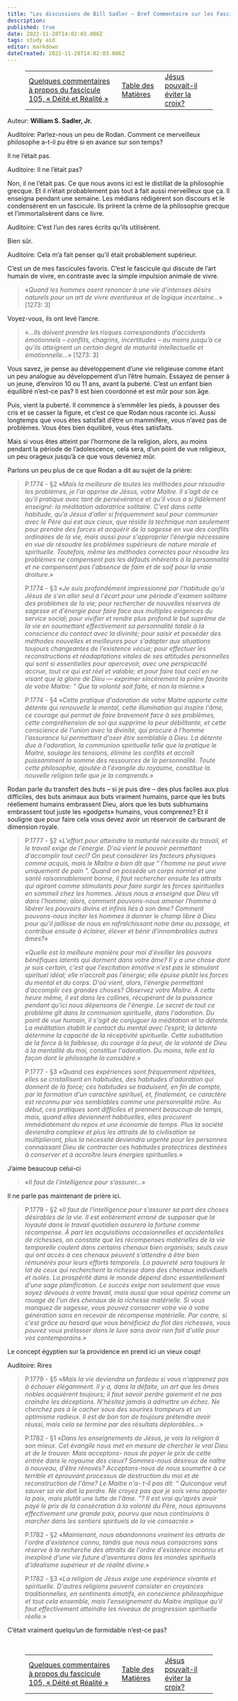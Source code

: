 ```yaml
---
title: "Les discussions de Bill Sadler — Bref Commentaire sur les Fascicules de Rodan"
description:
published: true
date: 2022-11-28T14:02:03.086Z
tags: study aid
editor: markdown
dateCreated: 2022-11-28T14:02:03.086Z
---
```


<figure class="table chapter-navigator">
  <table>
    <tbody>
      <tr>
        <td><a href="/fr/article/William_S_Sadler_Jr/Bill_Sadler_Talks/19">Quelques commentaires à propos du fascicule 105, « Déité et Réalité »</a></td>
        <td><a href="/fr/article/William_S_Sadler_Jr/Bill_Sadler_Talks/Index">Table des Matières</a></td>
        <td><a href="/fr/article/William_S_Sadler_Jr/Bill_Sadler_Talks/21">Jésus pouvait-il éviter la croix?</a></td>
      </tr>
    </tbody>
  </table>
</figure>

Auteur: **William S. Sadler, Jr.**

Auditoire: Parlez-nous un peu de Rodan. Comment ce merveilleux philosophe a-t-il pu être si en avance sur son temps?

Il ne l’était pas.

Auditoire: Il ne l’était pas?

Non, il ne l’était pas. Ce que nous avons ici est le distillat de la philosophie grecque. Et il n’était probablement pas tout à fait aussi merveilleux que ça. Il enseigna pendant une semaine. Les médians rédigèrent son discours et le condensèrent en un fascicule. Ils prirent la crème de la philosophie grecque et l’immortalisèrent dans ce livre.

Auditoire: C’est l’un des rares écrits qu’ils utilisèrent.

Bien sûr.

Auditoire: Cela m’a fait penser qu’il était probablement supérieur.

C’est un de mes fascicules favoris. C’est le fascicule qui discute de l’art humain de vivre, en contraste avec la simple impulsion animale de vivre.

> «_Quand les hommes osent renoncer à une vie d’intenses désirs naturels pour un art de vivre aventureux et de logique incertaine..._» \[1273: 3\]

Voyez-vous, ils ont levé l’ancre.

> «_...Ils doivent prendre les risques correspondants d’accidents émotionnels – conflits, chagrins, incertitudes – au moins jusqu’à ce qu’ils atteignent un certain degré de maturité intellectuelle et émotionnelle..._» \[1273: 3\]

Vous savez, je pense au développement d’une vie religieuse comme étant un peu analogue au développement d’un l’être humain. Essayez de penser à un jeune, d’environ 10 ou 11 ans, avant la puberté. C’est un enfant bien équilibré n’est-ce pas? Il est bien coordonné et est mûr pour son âge.

Puis, vient la puberté. Il commence à s’emmêler les pieds, à pousser des cris et se casser la figure, et c’est ce que Rodan nous raconte ici. Aussi longtemps que vous êtes satisfait d’être un mammifère, vous n’avez pas de problèmes. Vous êtes bien équilibré, vous êtes satisfaits.

Mais si vous êtes atteint par l’hormone de la religion, alors, au moins pendant la période de l’adolescence, cela sera, d’un point de vue religieux, un peu orageux jusqu’à ce que vous deveniez mûr.

Parlons un peu plus de ce que Rodan a dit au sujet de la prière:

> P.1774 - §2 «_Mais la meilleure de toutes les méthodes pour résoudre les problèmes, je l'ai apprise de Jésus, votre Maitre. Il s'agit de ce qu'il pratique avec tant de persévérance et qu'il vous a si fidèlement enseigné: la méditation adoratrice solitaire. C'est dans cette habitude, qu'a Jésus d'aller si fréquemment seul pour communier avec le Père qui est aux cieux, que réside la technique non seulement pour prendre des forces et acquérir de la sagesse en vue des conflits ordinaires de la vie, mais aussi pour s'approprier l'énergie nécessaire en vue de résoudre les problèmes supérieurs de nature morale et spirituelle. Toutefois, même les méthodes correctes pour résoudre les problèmes ne compensent pas les défauts inhérents à la personnalité et ne compensent pas l'absence de faim et de soif pour la vraie droiture._»
> 
> P.1774 - §3 «_Je suis profondément impressionné par l'habitude qu'a Jésus de s'en aller seul à l'écart pour une période d'examen solitaire des problèmes de la vie; pour rechercher de nouvelles réserves de sagesse et d'énergie pour faire face aux multiples exigences du service social; pour vivifier et rendre plus profond le but suprême de la vie en soumettant effectivement sa personnalité totale à la conscience du contact avec la divinité; pour saisir et posséder des méthodes nouvelles et meilleures pour s'adapter aux situations toujours changeantes de l'existence vécue; pour effectuer les reconstructions et réadaptations vitales de ses attitudes personnelles qui sont si essentielles pour apercevoir, avec une perspicacité accrue, tout ce qui est réel et valable; et pour faire tout ceci en ne visant que la gloire de Dieu — exprimer sincèrement la prière favorite de votre Maitre: “ Que ta volonté soit faite, et non la mienne._»
> 
> P.1774 - §4 «_Cette pratique d'adoration de votre Maitre apporte cette détente qui renouvelle le mental, cette illumination qui inspire l'âme, ce courage qui permet de faire bravement face à ses problèmes, cette compréhension de soi qui supprime la peur débilitante, et cette conscience de l'union avec la divinité, qui procure à l'homme l'assurance lui permettant d'oser être semblable à Dieu. La détente due à l'adoration, la communion spirituelle telle que la pratique le Maitre, soulage les tensions, élimine les conflits et accroît puissamment la somme des ressources de la personnalité. Toute cette philosophie, ajoutée à l'évangile du royaume, constitue la nouvelle religion telle que je la comprends._»

Rodan parle du transfert des buts – si je puis dire – des plus faciles aux plus difficiles, des buts animaux aux buts vraiment humains, parce que les buts réellement humains embrassent Dieu, alors que les buts subhumains embrassent tout juste les «_gadgets_» humains, vous comprenez? Et il souligne que pour faire cela vous devez avoir un réservoir de carburant de dimension royale.

> P.1777 - §2 «_L'effort pour atteindre la maturité nécessite du travail, et le travail exige de l'énergie. D'où vient le pouvoir permettant d'accomplir tout ceci? On peut considérer les facteurs physiques comme acquis, mais le Maitre a bien dit que “ l'homme ne peut vivre uniquement de pain ”. Quand on possède un corps normal et une santé raisonnablement bonne, il faut rechercher ensuite les attraits qui agiront comme stimulants pour faire surgir les forces spirituelles en sommeil chez les hommes. Jésus nous a enseigné que Dieu vit dans l'homme; alors, comment pouvons-nous amener l'homme à libérer les pouvoirs divins et infinis liés à son âme? Comment pouvons-nous inciter les hommes à donner le champ libre à Dieu pour qu'il jaillisse de nous en rafraîchissant notre âme au passage, et contribue ensuite à éclairer, élever et bénir d'innombrables autres âmes?_»
> 
> «_Quelle est la meilleure manière pour moi d'éveiller les pouvoirs bénéfiques latents qui dorment dans votre âme? Il y a une chose dont je suis certain, c'est que l'excitation émotive n'est pas le stimulant spirituel idéal; elle n’accroît pas l'énergie; elle épuise plutôt les forces du mental et du corps. D'où vient, alors, l'énergie permettant d'accomplir ces grandes choses? Observez votre Maitre. À cette heure même, il est dans les collines, récupérant de la puissance pendant qu'ici nous dépensons de l'énergie. Le secret de tout ce problème gît dans la communion spirituelle, dans l'adoration. Du point de vue humain, il s'agit de conjuguer la méditation et la détente. La méditation établit le contact du mental avec l'esprit; la détente détermine la capacité de la réceptivité spirituelle. Cette substitution de la force à la faiblesse, du courage à la peur, de la volonté de Dieu à la mentalité du moi, constitue l'adoration. Du moins, telle est la façon dont le philosophe la considère._»
> 
> P.1777 - §3 «_Quand ces expériences sont fréquemment répétées, elles se cristallisent en habitudes, des habitudes d'adoration qui donnent de la force; ces habitudes se traduisent, en fin de compte, par la formation d'un caractère spirituel, et, finalement, ce caractère est reconnu par vos semblables comme une personnalité mûre. Au début, ces pratiques sont difficiles et prennent beaucoup de temps, mais, quand elles deviennent habituelles, elles procurent immédiatement du repos et une économie de temps. Plus la société deviendra complexe et plus les attraits de la civilisation se multiplieront, plus la nécessité deviendra urgente pour les personnes connaissant Dieu de contracter ces habitudes protectrices destinées à conserver et à accroître leurs énergies spirituelles._»

J’aime beaucoup celui-ci

> «_Il faut de l’intelligence pour s’assurer..._»

Il ne parle pas maintenant de prière ici.

> P.1779 - §2 «_Il faut de l'intelligence pour s'assurer sa part des choses désirables de la vie. Il est entièrement erroné de supposer que la loyauté dans le travail quotidien assurera la fortune comme récompense. À part les acquisitions occasionnelles et accidentelles de richesses, on constate que les récompenses matérielles de la vie temporelle coulent dans certains chenaux bien organisés; seuls ceux qui ont accès à ces chenaux peuvent s'attendre à être bien rémunérés pour leurs efforts temporels. La pauvreté sera toujours le lot de ceux qui recherchent la richesse dans des chenaux individuels et isolés. La prospérité dans le monde dépend donc essentiellement d'une sage planification. Le succès exige non seulement que vous soyez dévoués à votre travail, mais aussi que vous opériez comme un rouage de l'un des chenaux de la richesse matérielle. Si vous manquez de sagesse, vous pouvez consacrer votre vie à votre génération sans en recevoir de récompense matérielle. Par contre, si c'est grâce au hasard que vous bénéficiez du flot des richesses, vous pouvez vous prélasser dans le luxe sans avoir rien fait d'utile pour vos contemporains._»

Le concept égyptien sur la providence en prend ici un vieux coup!

Auditoire: Rires

> P.1779 - §5 «_Mais la vie deviendra un fardeau si vous n'apprenez pas à échouer élégamment. Il y a, dans la défaite, un art que les âmes nobles acquièrent toujours; il faut savoir perdre gaiement et ne pas craindre les déceptions. N'hésitez jamais à admettre un échec. Ne cherchez pas à le cacher sous des sourires trompeurs et un optimisme radieux. Il est de bon ton de toujours prétendre avoir réussi, mais cela se termine par des résultats déplorables..._»
> 
> P.1782 - §1 «_Dans les enseignements de Jésus, je vois la religion à son mieux. Cet évangile nous met en mesure de chercher le vrai Dieu et de le trouver. Mais acceptons- nous de payer le prix de cette entrée dans le royaume des cieux? Sommes-nous désireux de naître à nouveau, d'être rénovés? Acceptons-nous de nous soumettre à ce terrible et éprouvant processus de destruction du moi et de reconstruction de l'âme? Le Maitre n'a- t-il pas dit: “ Quiconque veut sauver sa vie doit la perdre. Ne croyez pas que je sois venu apporter la paix, mais plutôt une lutte de l'âme. ”? Il est vrai qu'après avoir payé le prix de la consécration à la volonté du Père, nous éprouvons effectivement une grande paix, pourvu que nous continuions à marcher dans les sentiers spirituels de la vie consacrée._»
> 
> P.1782 - §2 «_Maintenant, nous abandonnons vraiment les attraits de l'ordre d'existence connu, tandis que nous nous consacrons sans réserve à la recherche des attraits de l'ordre d'existence inconnu et inexploré d'une vie future d'aventures dans les mondes spirituels d'idéalisme supérieur et de réalité divine._»
> 
> P.1782 - §3 «_La religion de Jésus exige une expérience vivante et spirituelle. D'autres religions peuvent consister en croyances traditionnelles, en sentiments émotifs, en conscience philosophique et tout cela ensemble, mais l'enseignement du Maitre implique qu'il faut effectivement atteindre les niveaux de progression spirituelle réelle._»

C’était vraiment quelqu’un de formidable n’est-ce pas?


<br>

<figure class="table chapter-navigator">
  <table>
    <tbody>
      <tr>
        <td><a href="/fr/article/William_S_Sadler_Jr/Bill_Sadler_Talks/19">Quelques commentaires à propos du fascicule 105, « Déité et Réalité »</a></td>
        <td><a href="/fr/article/William_S_Sadler_Jr/Bill_Sadler_Talks/Index">Table des Matières</a></td>
        <td><a href="/fr/article/William_S_Sadler_Jr/Bill_Sadler_Talks/21">Jésus pouvait-il éviter la croix?</a></td>
      </tr>
    </tbody>
  </table>
</figure>